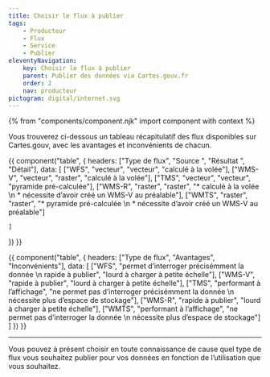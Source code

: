```yaml
---
title: Choisir le flux à publier
tags:
    - Producteur
    - Flux
    - Service
    - Publier
eleventyNavigation:
    key: Choisir le flux à publier
    parent: Publier des données via Cartes.gouv.fr
    order: 2
    nav: producteur
pictogram: digital/internet.svg
---
```


{% from "components/component.njk" import component with context %}

Vous trouverez ci-dessous un tableau récapitulatif des flux disponibles sur Cartes.gouv, avec les avantages et inconvénients de chacun.

{{ component("table", {
headers: ["Type de flux", "Source ", "Résultat ", "Détail"],
data: [
["WFS", "vecteur", "vecteur", "calculé à la volée"],
["WMS-V", "vecteur", "raster", "calculé à la volée"],
["TMS", "vecteur", "vecteur", "pyramide pré-calculée"],
["WMS-R", "raster", "raster", "* calculé à la volée \n * nécessite d’avoir créé un WMS-V au préalable"],
["WMTS", "raster", "raster", "* pyramide pré-calculée \n * nécessite d’avoir créé un WMS-V au préalable"]

    ]

}) }}

{{ component("table", {
    headers: ["Type de flux", "Avantages", "Inconvénients"],
    data: [
        ["WFS", "permet d’interroger précisémment la donnée \n rapide à publier", "lourd à charger à petite échelle"],
        ["WMS-V", "rapide à publier", "lourd à charger à petite échelle"],
        ["TMS", "performant à l’affichage", "ne permet pas d’interroger précisémment la donnée \n nécessite plus d’espace de stockage"],
        ["WMS-R", "rapide à publier", "lourd à charger à petite échelle"],
        ["WMTS", "performant à l’affichage", "ne permet pas d’interroger la donnée \n nécessite plus d’espace de stockage"]
    ]
}) }}

---

Vous pouvez à présent choisir en toute connaissance de cause quel type de flux vous souhaitez publier pour vos données en fonction de l’utilisation que vous souhaitez.
